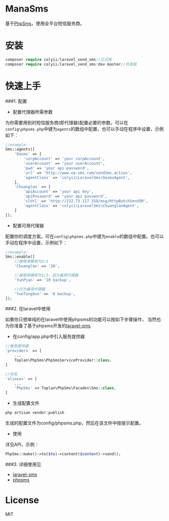 # ManaSms

基于[PhpSms](https://github.com/toplan/phpsms)，使用全平台短信服务商。

# 安装

```php
composer require colyii/laravel_send_sms//正式版
composer require colyii/laravel_send_sms:dev-master//开发版
```

# 快速上手

###1. 配置

- 配置代理器所需参数

为你需要用到的短信服务商(即代理器)配置必要的参数。可以在`config\phpsms.php`中键为`agents`的数组中配置，也可以手动在程序中设置，示例如下：

```php
//example:
Sms::agents([
    'Oasms' => [
        'corpAccount' => 'your corpAccount',
        'userAccount' => 'your userAccount',
        'pwd' => 'your api password',
        'url' => 'http://www.oa-sms.com/sendSms.action',
        'agentClass' => 'colyii\LaravelSms\OasmsAgent',
    ],
    'Chuanglan' => [
        'apiAccount' => 'your api key',
        'apiPassword' => 'your api password',
        'clUrl' => 'http://222.73.117.158/msg/HttpBatchSendSM',
        'agentClass' => 'colyii\LaravelSms\ChuanglanAgent',
    ]
]);
```

- 配置可用代理器

配置你的调度方案。可在`config\phpsms.php`中键为`enable`的数组中配置。也可以手动在程序中设置，示例如下：

```php
//example:
Sms::enable([
    //被使用概率为2/3
    'Chuanglan' => '20',

    //被使用概率为1/3，且为备用代理器
    'YunPian' => '10 backup',

    //仅为备用代理器
    'YunTongXun' => '0 backup',
]);
```

###2. 在laravel中使用

如果你只想单纯的在laravel中使用phpsms的功能可以按如下步骤操作，
当然也为你准备了基于phpsms开发的[laravel-sms](https://github.com/toplan/laravel-sms)

* 在config/app.php中引入服务提供器

```php
//服务提供器
'providers' => [
    ...
    Toplan\PhpSms\PhpSmsServiceProvider::class,
]

//别名
'aliases' => [
    ...
    'PhpSms' => Toplan\PhpSms\Facades\Sms::class,
]
```

* 生成配置文件

```php
php artisan vendor:publish
```
生成的配置文件为config/phpsms.php，然后在该文件中按提示配置。

* 使用

详见API，示例：
```php
PhpSms::make()->to($to)->content($content)->send();
```

###3. 详细使用见
* [laravel-sms](https://github.com/toplan/laravel-sms)
* [phpsms](https://github.com/toplan/phpsms)

# License

MIT

